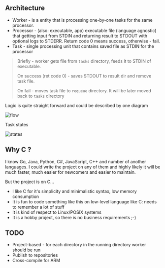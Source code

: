 ## Architecture 

* Worker - is a entity that is processing one-by-one tasks for the same processor.
* Processor - (also: executable, app) executable file (language agnostic) that getting input from STDIN 
and returning result to STDOUT with optional logs to STDERR. Return code 0 means success, otherwise - fail.
* Task - single processing unit that contains saved file as STDIN for the processor

> Briefly - worker gets file from `tasks` directory, feeds it to STDIN of executable.
>
> On success (ret code 0) - saves STDOUT to result dir and remove task file.
>
> On fail - moves task file to `requeue` directory. It will be later moved back to `tasks` directory

Logic is quite straight forward and could be described by one diagram

![flow](https://user-images.githubusercontent.com/6597086/74507235-c464f380-4f36-11ea-8237-0665c7096a81.png)
 
Task states
 
![states](https://user-images.githubusercontent.com/6597086/74504852-7ea52c80-4f30-11ea-9487-b11e383f26c6.png)

## Why C ?

I know Go, Java, Python, C#, JavaScript, C++ and number of another languages. I could write the project on any of
them and highly likely it will be much faster, much easier for newcomers and easier to maintain.

But the project is on C...

* I like C for it's simplicity and minimalistic syntax, low memory consumption
* It is fun to code something like this on low-level language like C: needs to remember a lot of stuff
* It is kind of respect to Linux/POSIX systems
* It is a hobby project, so there is no business requirements ;-)

## TODO

* Project-based - for each directory in the running directory worker should be run
* Publish to repositories
* Cross-compile for ARM